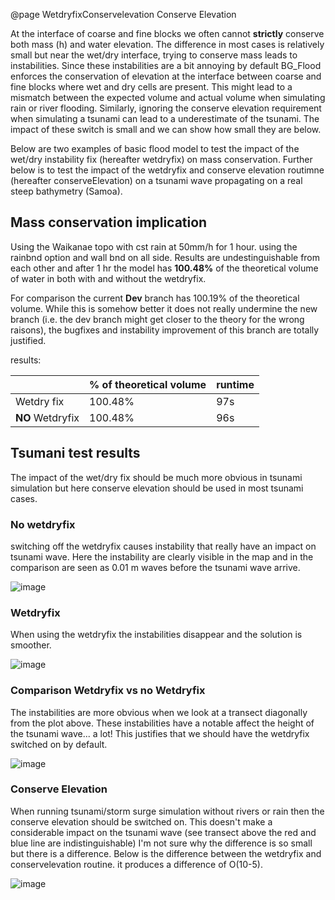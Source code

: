 @page WetdryfixConservelevation Conserve Elevation


At the interface of coarse and fine blocks we often cannot **strictly** conserve both mass (h) and water elevation. The difference in most cases is relatively small but near the wet/dry interface, trying to conserve mass leads to instabilities. Since these instabilities are a bit annoying by default BG_Flood enforces the conservation of elevation at the interface between coarse and fine blocks where wet and dry cells are present. This might lead to a mismatch between the expected volume and actual volume when simulating rain or river flooding. Similarly, ignoring the conserve elevation requirement when simulating a tsunami can lead to a underestimate of the tsunami. The impact of these switch is small and we can show how small they are below.

Below are two examples of basic flood model to test the impact of the wet/dry instability fix (hereafter wetdryfix) on mass conservation. Further below is to test the impact of the wetdryfix and conserve elevation routimne (hereafter conserveElevation) on a tsunami wave propagating on a real steep bathymetry (Samoa).



## Mass conservation implication
Using the Waikanae topo with cst rain at 50mm/h for 1 hour. using the rainbnd option and wall bnd on all side.
Results are undestinguishable from each other and after 1 hr the model has **100.48%** of the theoretical volume of water in both with and without the wetdryfix.  

For comparison the current **Dev** branch has 100.19% of the theoretical volume. While this is somehow better it does not really undermine the new branch (i.e. the dev branch might get closer to the theory for the wrong raisons), the bugfixes and instability improvement of this branch are totally justified. 

results:

|   | % of theoretical volume | runtime |
| ------------- | ------------- | ------------- |
| Wetdry fix  | 100.48%  | 97s  |
| **NO** Wetdryfix  | 100.48%  | 96s  |


## Tsumani test results

The impact of the wet/dry fix should be much more obvious in tsunami simulation but here conserve elevation should be used in most tsunami cases.

### No wetdryfix
switching off the wetdryfix causes instability that really have an impact on tsunami wave. Here the instability are clearly visible in the map and in the comparison are seen as 0.01 m waves before the tsunami wave arrive.

![image](https://user-images.githubusercontent.com/3713631/213352941-31b5ff25-ca1e-4b80-b0d4-cba7d1aa5496.png)

### Wetdryfix
When using the wetdryfix the instabilities disappear and the solution is smoother.

![image](https://user-images.githubusercontent.com/3713631/213353179-2d7c133b-057d-4fe9-9abc-d0a02fb64dcb.png)

### Comparison Wetdryfix vs no Wetdryfix
The instabilities are more obvious when we look at a transect diagonally from the plot above. These instabilities have a notable affect the height of the tsunami wave... a lot! This justifies that we should have the wetdryfix switched on by default.

![image](https://user-images.githubusercontent.com/3713631/213353988-e17c1dac-4f68-485b-a9c3-aa8f3baee954.png)


### Conserve Elevation
When running tsunami/storm surge simulation without rivers or rain then the conserve elevation should be switched on. This doesn't make a considerable impact on the tsunami wave (see transect above the red and blue line are indistinguishable) I'm not sure why the difference is so small but there is a difference. Below is the difference between the wetdryfix and conservelevation routine. it produces a difference of O(10-5).

 
![image](https://user-images.githubusercontent.com/3713631/213354080-d71a6e49-7085-41ed-93d6-2afb724cac10.png)



